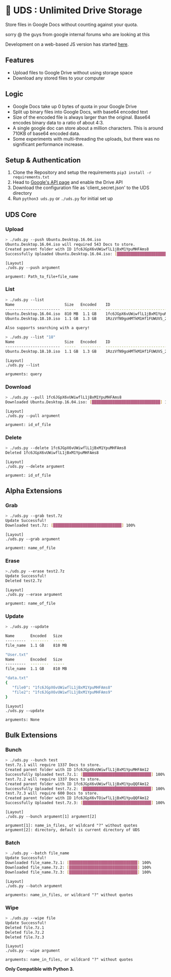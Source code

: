 # :milky_way: UDS : Unlimited Drive Storage

Store files in Google Docs without counting against your quota.

sorry @ the guys from google internal forums who are looking at this

Development on a web-based JS version has started [here](https://github.com/stewartmcgown/uds-web).

## Features

- Upload files to Google Drive without using storage space
- Download any stored files to your computer

## Logic

- Google Docs take up 0 bytes of quota in your Google Drive
- Split up binary files into Google Docs, with base64 encoded text
- Size of the encoded file is always larger than the original. Base64 encodes binary data to a ratio of about 4:3.
- A single google doc can store about a million characters. This is around 710KB of base64 encoded data.
- Some experiments with multi-threading the uploads, but there was no significant performance increase.

## Setup & Authentication

1. Clone the Repository and setup the requirements `pip3 install -r requirements.txt`
2. Head to [Google's API page](https://developers.google.com/drive/api/v3/quickstart/python) and enable the Drive API
3. Download the configuration file as 'client_secret.json' to the UDS directory
4. Run `python3 uds.py` or `./uds.py` for initial set up

## UDS Core

### Upload

```sh
> ./uds.py --push Ubuntu.Desktop.16.04.iso
Ubuntu.Desktop.16.04.iso will required 543 Docs to store.
Created parent folder with ID 1fc6JGpX6vUWiwflL1jBxM1YpuMHFAms8
Successfully Uploaded Ubuntu.Desktop.16.04.iso: [██████████████████████████████] 100%
```

```
[Layout]
./uds.py --push argument

argument: Path_to_file+file_name
```

### List

```sh
> ./uds.py --list
Name                      Size   Encoded    ID
------------------------  -----  ---------  ---------------------------------  
Ubuntu.Desktop.16.04.iso  810 MB  1.1 GB    1fc6JGpX6vUWiwflL1jBxM1YpuMHFAms8
Ubuntu.Desktop.18.10.iso  1.1 GB  1.3 GB    1RzzVfN9goHMTkM1Hf1FUWUVS_2R3GK7D

Also supports searching with a query!

> ./uds.py --list "18"
Name                      Size   Encoded    ID
------------------------  -----  ---------  ---------------------------------  
Ubuntu.Desktop.18.10.iso  1.1 GB  1.3 GB    1RzzVfN9goHMTkM1Hf1FUWUVS_2R3GK7D
```

```
[Layout]
./uds.py --list

arguments: query
```

### Download

```sh
> ./uds.py --pull 1fc6JGpX6vUWiwflL1jBxM1YpuMHFAms8
Downloaded Ubuntu.Desktop.16.04.iso: [██████████████████████████████] 100%
```

```
[Layout]
./uds.py --pull argument

argument: id_of_file
```

### Delete

```sh
> ./uds.py --delete 1fc6JGpX6vUWiwflL1jBxM1YpuMHFAms8
Deleted 1fc6JGpX6vUWiwflL1jBxM1YpuMHFAms8
```

```
[Layout]
./uds.py --delete argument

argument: id_of_file
```
## Alpha Extensions


### Grab

```sh
> ./uds.py --grab test.7z
Update Successful!
Downloaded test.7z: [██████████████████████████████] 100%
```

```
[Layout]
./uds.py --grab argument

argument: name_of_file
```

### Erase

```sh
>./uds.py --erase test2.7z
Update Successful!
Deleted test2.7z
```

```
[Layout]
./uds.py --erase argument

argument: name_of_file
```

### Update

```sh
> ./uds.py --update

Name       Encoded   Size 
---------  --------  -----
file_name  1.1 GB    810 MB 

"User.txt"
Name       Encoded   Size 
---------  --------  -----
file_name  1.1 GB    810 MB 

"data.txt"
{
   "file0": "1fc6JGpX6vUWiwflL1jBxM1YpuMHFAms8"
   "file2": "1fc6JGpX6vUWiwflL1jBxM1YpuMHFAms9"
}
```

```
[Layout]
./uds.py --update

arguments: None
```

## Bulk Extensions

### Bunch

```sh
> ./uds.py --bunch test
test.7z.1 will require 1337 Docs to store.
Created parent folder with ID 1fc6JGpX6vUWiwflL1jBxM1YpuMHFAm12
Successfully Uploaded test.7z.1: [██████████████████████████████] 100%
test.7z.2 will require 1337 Docs to store.
Created parent folder with ID 1fc6JGpX6vUWiwflL1jBxM1YpuQQFAm12
Successfully Uploaded test.7z.2: [██████████████████████████████] 100%
test.7z.3 will require 600 Docs to store.
Created parent folder with ID 1fc6JGpX6vTOiwflL1jBxM1YpuQQFAm12
Successfully Uploaded test.7z.3: [██████████████████████████████] 100%
```

```
[Layout]
./uds.py --bunch argument[1] argument[2]

argument[1]: name_in_files, or wildcard "?" without quotes
argument[2]: directory, default is current directory of UDS
```


### Batch

```sh
> ./uds.py --batch file_name
Update Successful!
Downloaded file_name.7z.1: [██████████████████████████████] 100%
Downloaded file_name.7z.2: [██████████████████████████████] 100%
Downloaded file_name.7z.3: [██████████████████████████████] 100%
```

```
[Layout]
./uds.py --batch argument

arguments: name_in_files, or wildcard "?" without quotes
```

### Wipe

```sh
> ./uds.py --wipe file
Update Successful!
Deleted file.7z.1
Deleted file.7z.2
Deleted file.7z.3
```

```
[Layout]
./uds.py --wipe argument

arguments: name_in_files, or wildcard "?" without quotes
```

**Only Compatible with Python 3.**
